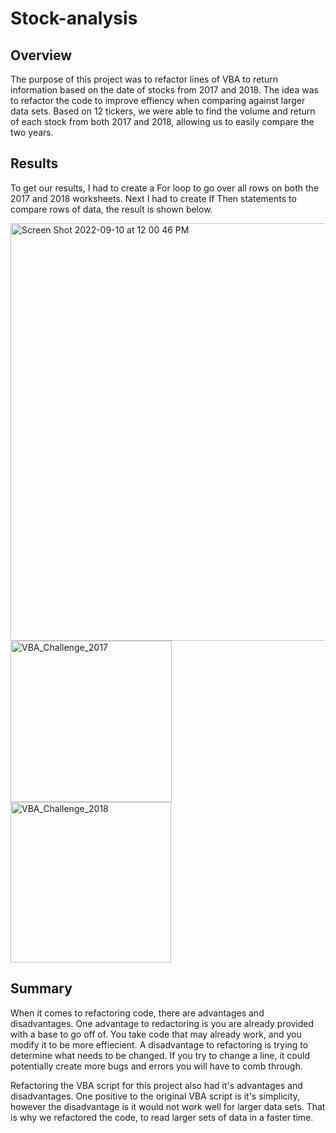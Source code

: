 # Stock-analysis

## Overview
The purpose of this project was to refactor lines of VBA to return information based on the date of stocks from 2017 and 2018. 
The idea was to refactor the code to improve effiency when comparing against larger data sets. Based on 12 tickers, we were able to find the volume and return of each stock from both 2017 and 2018, allowing us to easily compare the two years.

## Results

To get our results, I had to create a For loop to go over all rows on both the 2017 and 2018 worksheets. Next I had to create If Then statements to compare rows of data, the result is shown below.

<img width="668" alt="Screen Shot 2022-09-10 at 12 00 46 PM" src="https://user-images.githubusercontent.com/109381647/189497944-7d8e99d4-230c-40cd-8a09-de0f2ae4a5f6.png">


<img width="258" alt="VBA_Challenge_2017" src="https://user-images.githubusercontent.com/109381647/189497859-28d03b48-af0a-4d1c-b7df-5d48efbf5c54.png">
<img width="257" alt="VBA_Challenge_2018" src="https://user-images.githubusercontent.com/109381647/189497866-8ca9933b-ec6a-4ccb-9abc-f02900757f11.png">

## Summary

When it comes to refactoring code, there are advantages and disadvantages. One advantage to redactoring is you are already provided with a base to go off of. You take code that may already work, and you modify it to be more effiecient. A disadvantage to refactoring is trying to determine what needs to be changed. If you try to change a line, it could potentially create more bugs and errors you will have to comb through.

Refactoring the VBA script for this project also had it's advantages and disadvantages. One positive to the original VBA script is it's simplicity, however the disadvantage is it would not work well for larger data sets. That is why we refactored the code, to read larger sets of data in a faster time.  
